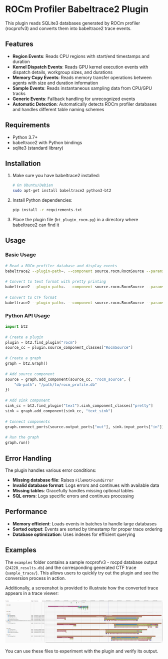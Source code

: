 # ROCm Profiler Babeltrace2 Plugin

This plugin reads SQLite3 databases generated by ROCm profiler (rocprofv3) and converts them into babeltrace2 trace events.

## Features

- **Region Events**: Reads CPU regions with start/end timestamps and duration
- **Kernel Dispatch Events**: Reads GPU kernel execution events with dispatch details, workgroup sizes, and durations
- **Memory Copy Events**: Reads memory transfer operations between agents with size and duration information
- **Sample Events**: Reads instantaneous sampling data from CPU/GPU tracks
- **Generic Events**: Fallback handling for unrecognized events
- **Automatic Detection**: Automatically detects ROCm profiler databases and handles different table naming schemes

## Requirements

- Python 3.7+
- babeltrace2 with Python bindings
- sqlite3 (standard library)

## Installation

1. Make sure you have babeltrace2 installed:
   ```bash
   # On Ubuntu/Debian
   sudo apt-get install babeltrace2 python3-bt2
   ```

2. Install Python dependencies:
   ```bash
   pip install -r requirements.txt
   ```

3. Place the plugin file (`bt_plugin_rocm.py`) in a directory where babeltrace2 can find it

## Usage

### Basic Usage

```bash
# Read a ROCm profiler database and display events
babeltrace2 --plugin-path=. --component source.rocm.RocmSource --params='db-path="your_rocm_database.db"'

# Convert to text format with pretty printing
babeltrace2 --plugin-path=. --component source.rocm.RocmSource --params='db-path="your_rocm_database.db"' --component sink.text.pretty

# Convert to CTF format
babeltrace2 --plugin-path=. --component source.rocm.RocmSource --params='db-path="your_rocm_database.db"' --component sink.ctf.fs --params='path="output_ctf_trace"'
```

### Python API Usage

```python
import bt2

# Create a plugin
plugin = bt2.find_plugin("rocm")
source_cc = plugin.source_component_classes["RocmSource"]

# Create a graph
graph = bt2.Graph()

# Add source component
source = graph.add_component(source_cc, "rocm_source", {
    "db-path": "/path/to/rocm_profile.db"
})

# Add sink component
sink_cc = bt2.find_plugin("text").sink_component_classes["pretty"]
sink = graph.add_component(sink_cc, "text_sink")

# Connect components
graph.connect_ports(source.output_ports["out"], sink.input_ports["in"])

# Run the graph
graph.run()
```

## Error Handling

The plugin handles various error conditions:

- **Missing database file**: Raises `FileNotFoundError`
- **Invalid database format**: Logs errors and continues with available data
- **Missing tables**: Gracefully handles missing optional tables
- **SQL errors**: Logs specific errors and continues processing

## Performance

- **Memory efficient**: Loads events in batches to handle large databases
- **Sorted output**: Events are sorted by timestamp for proper trace ordering
- **Database optimization**: Uses indexes for efficient querying

## Examples

The `examples` folder contains a sample rocprofv3 - rocpd database output (`24228_results.db`) and the corresponding generated CTF trace (`sample_trace/`). This allows users to quickly try out the plugin and see the conversion process in action.

Additionally, a screenshot is provided to illustrate how the converted trace appears in a trace viewer:

![Example CTF Trace Screenshot](examples/tracecompass.png)

You can use these files to experiment with the plugin and verify its output.
